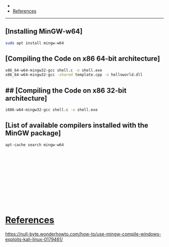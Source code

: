 - 
- [References](#references)

-------------------------------------------

## [Installing MinGW-w64]
```sh
sudo apt install mingw-w64
```

## [Compiling the Code on x86 64-bit architecture]
```sh
x86_64-w64-mingw32-gcc shell.c -o shell.exe
x86_64-w64-mingw32-gcc -shared template.cpp -o helloworld.dll
```

## ## [Compiling the Code on x86 32-bit architecture]
```sh
i686-w64-mingw32-gcc shell.c -o shell.exe
```

## [List of available compilers installed with the MinGW package]
```sh
apt-cache search mingw-w64
```

## 
```sh

```

## 
```sh

```

## 
```sh

```

## 
```sh

```

## 
```sh

```

## 
```sh

```

# [References](#references-1)

https://null-byte.wonderhowto.com/how-to/use-mingw-compile-windows-exploits-kali-linux-0179461/